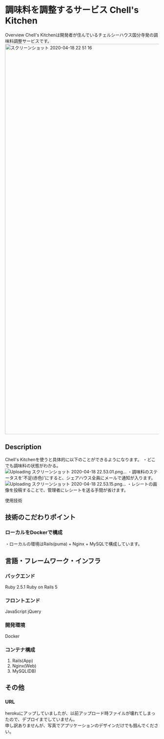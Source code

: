 調味料を調整するサービス Chell's Kitchen
====

Overview
Chell's Kitchenは開発者が住んでいるチェルシーハウス国分寺発の調味料調整サービスです。
<img width="1277" alt="スクリーンショット 2020-04-18 22 51 16" src="https://user-images.githubusercontent.com/45197982/79640279-ac764e00-81cb-11ea-9d8b-379375e6d46c.png">
## Description
Chell's Kitchenを使うと具体的に以下のことができるようになります。
・どこでも調味料の状態がわかる。
![Uploading スクリーンショット 2020-04-18 22.53.01.png…]()
・調味料のステータスを'不足(赤色)'にすると、シェアハウス全員にメールで通知が入ります。
![Uploading スクリーンショット 2020-04-18 22.53.15.png…]()
・レシートの画像を投稿することで、管理者にレシートを送る手間が省けます。

使用技術
## 技術のこだわりポイント
### ローカルをDockerで構成
・ローカルの環境はRails(puma) + Nginx + MySQLで構成しています。

## 言語・フレームワーク・インフラ 

### バックエンド
Ruby 2.5.1
Ruby on Rails 5

### フロントエンド
JavaScript
jQuery

### 開発環境
Docker

### コンテナ構成
1. Rails(App)
2. Nginx(Web)
3. MySQL(DB)

## その他
### URL
herokuにアップしていましたが、以前アップロード時ファイルが壊れてしまったので、デプロイまでしていません。 \
申し訳ありませんが、写真でアプリケーションのデザインだけでも掴んでください。
